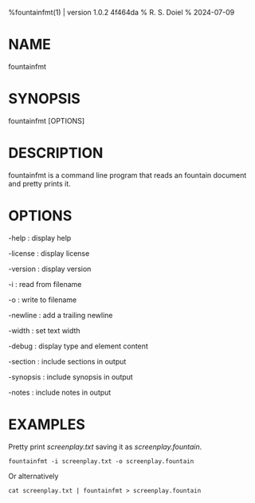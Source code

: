 %fountainfmt(1) | version 1.0.2 4f464da
% R. S. Doiel
% 2024-07-09

# NAME

fountainfmt

# SYNOPSIS

fountainfmt [OPTIONS]

# DESCRIPTION

fountainfmt is a command line program that reads an fountain document and pretty prints it.

# OPTIONS

-help
: display help

-license
: display license

-version
: display version

-i
: read from filename

-o
: write to filename

-newline
: add a trailing newline

-width
: set text width

-debug
: display type and element content

-section
: include sections in output

-synopsis
: include synopsis in output

-notes
: include notes in output


# EXAMPLES

Pretty print *screenplay.txt* saving it as *screenplay.fountain*.

~~~
fountainfmt -i screenplay.txt -o screenplay.fountain
~~~

Or alternatively

~~~
cat screenplay.txt | fountainfmt > screenplay.fountain
~~~


